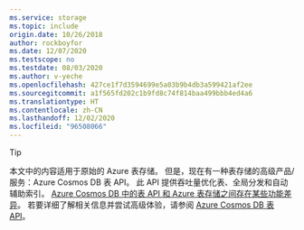 ```yaml
---
ms.service: storage
ms.topic: include
origin.date: 10/26/2018
author: rockboyfor
ms.date: 12/07/2020
ms.testscope: no
ms.testdate: 08/03/2020
ms.author: v-yeche
ms.openlocfilehash: 427ce1f7d3594699e5a03b9b4db3a599421af2ee
ms.sourcegitcommit: a1f565fd202c1b9fd8c74f814baa499bbb4ed4a6
ms.translationtype: HT
ms.contentlocale: zh-CN
ms.lasthandoff: 12/02/2020
ms.locfileid: "96508066"
---
```

> [!TIP]
> 本文中的内容适用于原始的 Azure 表存储。 但是，现在有一种表存储的高级产品/服务：Azure Cosmos DB 表 API。 此 API 提供吞吐量优化表、全局分发和自动辅助索引。 [Azure Cosmos DB 中的表 API 和 Azure 表存储之间存在某些功能差异](../articles/cosmos-db/table-api-faq.md#table-api-vs-table-storage)。 若要详细了解相关信息并尝试高级体验，请参阅 [Azure Cosmos DB 表 API](../articles/cosmos-db/table-introduction.md)。 
>

<!-- Update_Description: update meta properties, wording update, update link -->